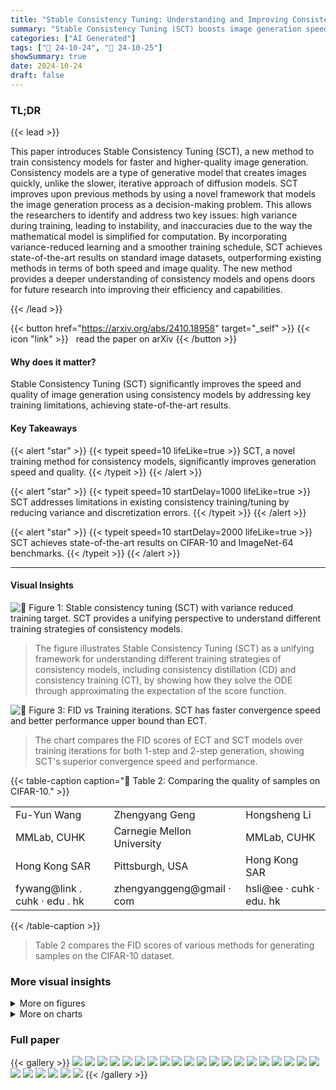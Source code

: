 ```yaml
---
title: "Stable Consistency Tuning: Understanding and Improving Consistency Models"
summary: "Stable Consistency Tuning (SCT) boosts image generation speed and quality in consistency models by reducing training variance and discretization errors, achieving new state-of-the-art results."
categories: ["AI Generated"]
tags: ["🔖 24-10-24", "🤗 24-10-25"]
showSummary: true
date: 2024-10-24
draft: false
---
```


### TL;DR


{{< lead >}}

This paper introduces Stable Consistency Tuning (SCT), a new method to train consistency models for faster and higher-quality image generation.  Consistency models are a type of generative model that creates images quickly, unlike the slower, iterative approach of diffusion models.  SCT improves upon previous methods by using a novel framework that models the image generation process as a decision-making problem. This allows the researchers to identify and address two key issues: high variance during training, leading to instability, and inaccuracies due to the way the mathematical model is simplified for computation.  By incorporating variance-reduced learning and a smoother training schedule, SCT achieves state-of-the-art results on standard image datasets, outperforming existing methods in terms of both speed and image quality. The new method provides a deeper understanding of consistency models and opens doors for future research into improving their efficiency and capabilities.

{{< /lead >}}


{{< button href="https://arxiv.org/abs/2410.18958" target="_self" >}}
{{< icon "link" >}} &nbsp; read the paper on arXiv
{{< /button >}}

#### Why does it matter?
Stable Consistency Tuning (SCT) significantly improves the speed and quality of image generation using consistency models by addressing key training limitations, achieving state-of-the-art results.
#### Key Takeaways

{{< alert "star" >}}
{{< typeit speed=10 lifeLike=true >}} SCT, a novel training method for consistency models, significantly improves generation speed and quality. {{< /typeit >}}
{{< /alert >}}

{{< alert "star" >}}
{{< typeit speed=10 startDelay=1000 lifeLike=true >}} SCT addresses limitations in existing consistency training/tuning by reducing variance and discretization errors. {{< /typeit >}}
{{< /alert >}}

{{< alert "star" >}}
{{< typeit speed=10 startDelay=2000 lifeLike=true >}} SCT achieves state-of-the-art results on CIFAR-10 and ImageNet-64 benchmarks. {{< /typeit >}}
{{< /alert >}}

------
#### Visual Insights



![](figures/figures_2_0.png "🔼 Figure 1: Stable consistency tuning (SCT) with variance reduced training target. SCT provides a unifying perspective to understand different training strategies of consistency models.")

> The figure illustrates Stable Consistency Tuning (SCT) as a unifying framework for understanding different training strategies of consistency models, including consistency distillation (CD) and consistency training (CT), by showing how they solve the ODE through approximating the expectation of the score function.





![](charts/charts_8_0.png "🔼 Figure 3: FID vs Training iterations. SCT has faster convergence speed and better performance upper bound than ECT.")

> The chart compares the FID scores of ECT and SCT models over training iterations for both 1-step and 2-step generation, showing SCT's superior convergence speed and performance.





{{< table-caption caption="🔽 Table 2: Comparing the quality of samples on CIFAR-10." >}}
<table id='2' style='font-size:16px'><tr><td>Fu-Yun Wang</td><td>Zhengyang Geng</td><td>Hongsheng Li</td></tr><tr><td>MMLab, CUHK</td><td>Carnegie Mellon University</td><td>MMLab, CUHK</td></tr><tr><td>Hong Kong SAR</td><td>Pittsburgh, USA</td><td>Hong Kong SAR</td></tr><tr><td>fywang@link . cuhk · edu . hk</td><td>zhengyanggeng@gmail · com</td><td>hsli@ee · cuhk · edu. hk</td></tr></table>{{< /table-caption >}}

> Table 2 compares the FID scores of various methods for generating samples on the CIFAR-10 dataset.



### More visual insights

<details>
<summary>More on figures
</summary>


![](figures/figures_5_0.png "🔼 Figure 2: Phasing the ODE path along the time axis for consistency training. We visualize both training and inference techniques in discrete form for easier understanding.")

> Figure 2 illustrates the difference between one-step inference and edge-skipping multistep inference in consistency models by visualizing the ODE solving process and bootstrapping prediction.


![](figures/figures_18_0.png "🔼 Figure 1: Stable consistency tuning (SCT) with variance reduced training target. SCT provides a unifying perspective to understand different training strategies of consistency models.")

> The figure illustrates stable consistency tuning (SCT) by showing how it reduces variance in the training target compared to other consistency training methods, unifying different training strategies under a single framework.


![](figures/figures_19_0.png "🔼 Figure 1: Stable consistency tuning (SCT) with variance reduced training target. SCT provides a unifying perspective to understand different training strategies of consistency models.")

> The figure illustrates the Stable Consistency Tuning (SCT) framework, highlighting how it unifies and improves different training strategies for consistency models by incorporating variance-reduced learning.


![](figures/figures_20_0.png "🔼 Figure 1: Stable consistency tuning (SCT) with variance reduced training target. SCT provides a unifying perspective to understand different training strategies of consistency models.")

> The figure illustrates Stable Consistency Tuning (SCT) and how it unifies different training strategies of consistency models by variance reduction.


![](figures/figures_21_0.png "🔼 Figure 1: Stable consistency tuning (SCT) with variance reduced training target. SCT provides a unifying perspective to understand different training strategies of consistency models.")

> The figure illustrates Stable Consistency Tuning (SCT) by comparing different training strategies of consistency models and highlighting how SCT reduces training variance.


![](figures/figures_22_0.png "🔼 Figure 1: Stable consistency tuning (SCT) with variance reduced training target. SCT provides a unifying perspective to understand different training strategies of consistency models.")

> The figure illustrates Stable Consistency Tuning (SCT) which incorporates variance-reduced learning using the score identity, providing a unifying perspective to understand different training strategies of consistency models.


![](figures/figures_23_0.png "🔼 Figure 1: Stable consistency tuning (SCT) with variance reduced training target. SCT provides a unifying perspective to understand different training strategies of consistency models.")

> The figure illustrates Stable Consistency Tuning (SCT) and how it unifies and improves upon different training strategies of consistency models by reducing variance and providing a novel understanding of the training process.


![](figures/figures_24_0.png "🔼 Figure 13: 1-step samples from class-conditional SCT trained on ImageNet-64 (FID 2.23). Each row corresponds to a different class.")

> The figure shows 1-step samples generated by class-conditional Stable Consistency Tuning (SCT) on ImageNet-64, achieving a Fréchet Inception Distance (FID) score of 2.23.


![](figures/figures_25_0.png "🔼 Figure 13: 1-step samples from class-conditional SCT trained on ImageNet-64 (FID 2.23). Each row corresponds to a different class.")

> The figure displays 1-step samples generated from a class-conditional Stable Consistency Tuning (SCT) model trained on the ImageNet-64 dataset, achieving a Fréchet Inception Distance (FID) score of 2.23.


![](figures/figures_26_0.png "🔼 Figure 13: 1-step samples from class-conditional SCT trained on ImageNet-64 (FID 2.23). Each row corresponds to a different class.")

> The figure displays 1-step samples generated by class-conditional Stable Consistency Tuning (SCT) on ImageNet-64, achieving a Fréchet Inception Distance (FID) score of 2.23.


</details>



<details>
<summary>More on charts
</summary>


![](charts/charts_9_0.png "🔼 Figure 4: The effectiveness of variance reduced training target.")

> The chart compares the 1-step and 2-step FID scores for different training methods, demonstrating the effectiveness of variance reduction techniques.


![](charts/charts_9_1.png "🔼 Figure 5: The effectiveness of edge-skipping multi-step sampling.")

> The chart displays the FID scores for different eta values (η) during the training process of a multistep sampling method, showing how different eta values affect the performance.


![](charts/charts_9_2.png "🔼 Figure 6: The effectiveness of classifier-free guidance on consistency models.")

> The chart displays the impact of classifier-free guidance (CFG) strength on 1-step and 2-step FID scores for consistency models, showing performance variation at different CFG strengths and iteration numbers.


</details>



### Full paper

{{< gallery >}}
<img src="paper_images/1.png" class="grid-w50 md:grid-w33 xl:grid-w25" />
<img src="paper_images/2.png" class="grid-w50 md:grid-w33 xl:grid-w25" />
<img src="paper_images/3.png" class="grid-w50 md:grid-w33 xl:grid-w25" />
<img src="paper_images/4.png" class="grid-w50 md:grid-w33 xl:grid-w25" />
<img src="paper_images/5.png" class="grid-w50 md:grid-w33 xl:grid-w25" />
<img src="paper_images/6.png" class="grid-w50 md:grid-w33 xl:grid-w25" />
<img src="paper_images/7.png" class="grid-w50 md:grid-w33 xl:grid-w25" />
<img src="paper_images/8.png" class="grid-w50 md:grid-w33 xl:grid-w25" />
<img src="paper_images/9.png" class="grid-w50 md:grid-w33 xl:grid-w25" />
<img src="paper_images/10.png" class="grid-w50 md:grid-w33 xl:grid-w25" />
<img src="paper_images/11.png" class="grid-w50 md:grid-w33 xl:grid-w25" />
<img src="paper_images/12.png" class="grid-w50 md:grid-w33 xl:grid-w25" />
<img src="paper_images/13.png" class="grid-w50 md:grid-w33 xl:grid-w25" />
<img src="paper_images/14.png" class="grid-w50 md:grid-w33 xl:grid-w25" />
<img src="paper_images/15.png" class="grid-w50 md:grid-w33 xl:grid-w25" />
<img src="paper_images/16.png" class="grid-w50 md:grid-w33 xl:grid-w25" />
<img src="paper_images/17.png" class="grid-w50 md:grid-w33 xl:grid-w25" />
<img src="paper_images/18.png" class="grid-w50 md:grid-w33 xl:grid-w25" />
<img src="paper_images/19.png" class="grid-w50 md:grid-w33 xl:grid-w25" />
<img src="paper_images/20.png" class="grid-w50 md:grid-w33 xl:grid-w25" />
<img src="paper_images/21.png" class="grid-w50 md:grid-w33 xl:grid-w25" />
<img src="paper_images/22.png" class="grid-w50 md:grid-w33 xl:grid-w25" />
<img src="paper_images/23.png" class="grid-w50 md:grid-w33 xl:grid-w25" />
<img src="paper_images/24.png" class="grid-w50 md:grid-w33 xl:grid-w25" />
<img src="paper_images/25.png" class="grid-w50 md:grid-w33 xl:grid-w25" />
<img src="paper_images/26.png" class="grid-w50 md:grid-w33 xl:grid-w25" />
{{< /gallery >}}